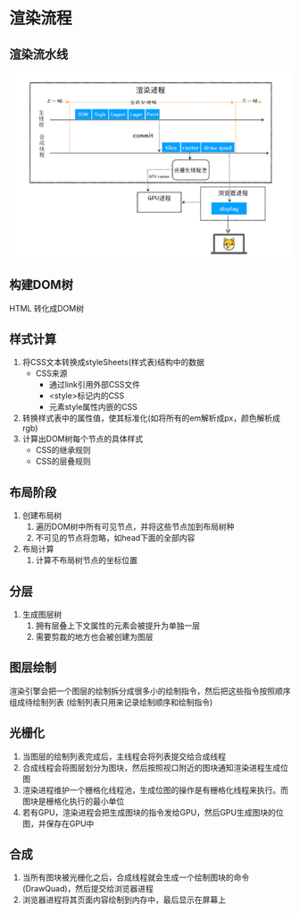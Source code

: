 # 渲染流程
## 渲染流水线
![渲染流水线](..\image\渲染流水线.png)
## 构建DOM树
HTML 转化成DOM树
## 样式计算
1. 将CSS文本转换成styleSheets(样式表)结构中的数据
   - CSS来源
     - 通过link引用外部CSS文件
     - \<style\>标记内的CSS
     - 元素style属性内嵌的CSS
2. 转换样式表中的属性值，使其标准化(如将所有的em解析成px，颜色解析成rgb)
3. 计算出DOM树每个节点的具体样式
   - CSS的继承规则
   - CSS的层叠规则
## 布局阶段
1. 创建布局树
   1. 遍历DOM树中所有可见节点，并将这些节点加到布局树种
   2. 不可见的节点将忽略，如head下面的全部内容
2. 布局计算
   1. 计算不布局树节点的坐标位置
## 分层
1. 生成图层树
   1. 拥有层叠上下文属性的元素会被提升为单独一层
   2. 需要剪裁的地方也会被创建为图层
## 图层绘制
渲染引擎会把一个图层的绘制拆分成很多小的绘制指令，然后把这些指令按照顺序组成待绘制列表
 (绘制列表只用来记录绘制顺序和绘制指令)
## 光栅化
1. 当图层的绘制列表完成后，主线程会将列表提交给合成线程
2. 合成线程会将图层划分为图块，然后按照视口附近的图块通知渲染进程生成位图
3. 渲染进程维护一个栅格化线程池，生成位图的操作是有栅格化线程来执行。而图块是栅格化执行的最小单位
4. 若有GPU，渲染进程会把生成图块的指令发给GPU，然后GPU生成图块的位图，并保存在GPU中
## 合成
1. 当所有图块被光栅化之后，合成线程就会生成一个绘制图块的命令(DrawQuad)，然后提交给浏览器进程
2. 浏览器进程将其页面内容绘制到内存中，最后显示在屏幕上